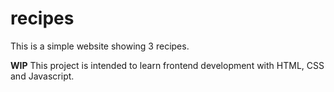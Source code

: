 # recipes
This is a simple website showing 3 recipes. 

<strong>WIP</strong> This project is intended to learn frontend development with HTML, CSS and Javascript. 
